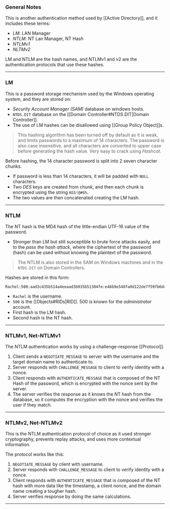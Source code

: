 ### General Notes

This is another authentication method used by [[Active Directory]], and it includes these terms:
- *LM*: LAN Manager
- *NTLM*: NT Lan Manager, NT Hash
- *NTLMv1*
- *NLTMv2*

LM and NTLM are the hash names, and NTLMv1 and v2 are the authentication protocols that use these hashes.

---
### LM

This is a password storage mechanism used by the Windows operating system, and they are stored on:
- *Security Account Manager (SAM)* database on windows hosts.
- `NTDS.DIT` database on the [[Domain Controller#NTDS.DIT|Domain Controller]].
- The use of LM hashes can be disallowed using [[Group Policy Object]]s.

> This hashing algorithm has been turned off by default as it is weak, and limits passwords to a maximum of 14 characters. The password is also case insensitive, and all characters are converted to upper case before generating the hash value. Very easy to crack using *Hashcat*.

Before hashing, the 14 character password is split into 2 seven character chunks.
- If password is less than 14 characters, it will be padded with `NULL` characters.
- Two *DES* keys are created from chunk, and then each chunk is encrypted using the string `KGS!@#$%`.
- The two values are then concatenated creating the LM hash.

---
###  NTLM

The NT hash is the MD4 hash of the little-endian UTF-16 value of the password.
- Stronger than LM but still susceptible to brute force attacks easily, and to the *pass the hash attack*, where the ciphertext of the password (hash) can be used without knowing the plaintext of the password.

> The NTLM is also stored in the SAM on Windows machines and in the `NTDS.DIT` on Domain Controllers.

Hashes are stored in this form:
```
Rachel:500:aad3c435b514a4eeaad3b935b51304fe:e46b9e548fa0d122de7f59fb6d48eaa2:::
```
- `Rachel` is the username.
- `500` is the [[Objects#RIDs|RID]]. 500 is known for the *administrator* account.
- First hash is the LM hash.
- Second hash is the NT hash.

---
### NTLMv1, Net-NTLMv1

The NTLM authentication works by using a challenge-response [[Protocol]].
1. Client sends a `NEGOTIATE_MESSAGE` to server with the username and the target domain name to authenticate to.
2. Server responds with `CHALLENGE_MESSAGE` to client to verify identity with a nonce.
3. Client responds with `AUTHENTICATE_MESSAGE` that is composed of the NT Hash of the password, which is encrypted with the nonce sent by the server.
4. The server verifies the response as it knows the NT hash from the database, so it computes the encryption with the nonce and verifies the user if they match.

---
### NTLMv2, Net-NTLMv2

This is the NTLM authentication protocol of choice as it used stronger cryptography, prevents replay attacks, and uses more contextual information.

The protocol works like this:
1. `NEGOTIATE_MESSAGE` by client with username.
2. Server responds with `CHALLENGE_MESSAGE` to client to verify identity with a nonce.
3. Client responds with `AUTHENTICATE_MESSAGE` that is composed of the NT hash with more data like the timestamp, a client nonce, and the domain name creating a tougher hash.
4. Server verifies response by doing the same calculations.

---
